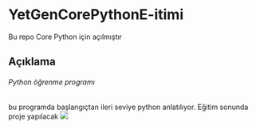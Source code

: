 # YetGenCorePythonE-itimi
Bu repo Core Python için açılmıştır
## Açıklama
###### Python öğrenme programı
bu programda başlangıçtan ileri seviye python anlatılıyor. Eğitim sonunda proje yapılacak
<img src="https://yetkingencler.com/wp-content/uploads/2021/07/YetGenLogo.png">